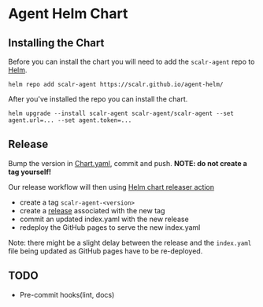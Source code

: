 # Agent Helm Chart

## Installing the Chart

Before you can install the chart you will need to add the `scalr-agent` repo to [Helm](https://helm.sh/).

```shell
helm repo add scalr-agent https://scalr.github.io/agent-helm/
```

After you've installed the repo you can install the chart.

```shell
helm upgrade --install scalr-agent scalr-agent/scalr-agent --set agent.url=... --set agent.token=... 
```

## Release

Bump the version in [Chart.yaml](./charts/scalr-agent/Chart.yaml), commit and push.
**NOTE: do not create a tag yourself!**

Our release workflow will then using [Helm chart releaser action](https://github.com/helm/chart-releaser-action)

* create a tag `scalr-agent-<version>`
* create a [release](https://github.com/Scalr/agent-helm/releases) associated with the new tag
* commit an updated index.yaml with the new release
* redeploy the GitHub pages to serve the new index.yaml

Note: there might be a slight delay between the release and the `index.yaml`
file being updated as GitHub pages have to be re-deployed.


## TODO
- Pre-commit hooks(lint, docs)
